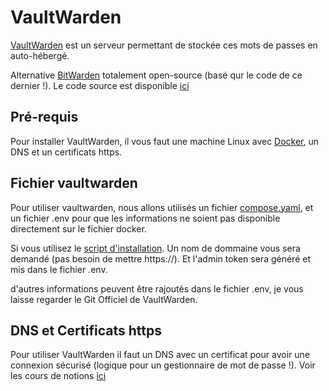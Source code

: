 # VaultWarden

[VaultWarden](https://www.vaultwarden.net/) est un serveur permettant de stockée ces mots de passes en auto-hébergé.

Alternative [BitWarden](https://bitwarden.com/) totalement open-source (basé qur le code de ce dernier !). Le code source est disponible [ici](https://github.com/dani-garcia/vaultwarden)

## Pré-requis

Pour installer VaultWarden, il vous faut une machine Linux avec [Docker](https://doc.cclaudel.fr/docker/), un DNS et un certificats https.

## Fichier vaultwarden
Pour utiliser vaultwarden, nous allons utilisés un fichier [compose.yaml](https://github.com/Lhokamn/preparation_serveur/tree/main/apps/vaultwarden/compose.yaml), et un fichier .env pour que les informations ne soient pas disponible directement sur le fichier docker.

Si vous utilisez le [script d'installation](https://github.com/Lhokamn/preparation_serveur/tree/main/apps/vaultwarden/vaultwarden_installation.sh). Un nom de dommaine vous sera demandé (pas besoin de mettre https://). Et l'admin token sera généré et mis dans le fichier .env.

d'autres informations peuvent être rajoutés dans le fichier .env, je vous laisse regarder le Git Officiel de VaultWarden.

## DNS et Certificats https
Pour utiliser VaultWarden il faut un DNS avec un certificat pour avoir une connexion sécurisé (logique pour un gestionnaire de mot de passe !). 
Voir les cours de notions [ici](https://doc.cclaudel.fr/notions/) 